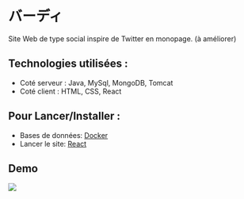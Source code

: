 # バーディ

Site Web de type social inspire de Twitter en monopage. (à améliorer)

## Technologies utilisées :
- Coté serveur : Java, MySql, MongoDB, Tomcat
- Coté client : HTML, CSS, React


## Pour Lancer/Installer :
- Bases de données: [Docker](docker/README.md)
- Lancer le site: [React](myapp/README.md)


## Demo
![](birdy.gif)